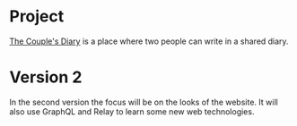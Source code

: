 # Project
[The Couple's Diary](http://couplesdiary.kindstrom.io) is a place where two people can write in a shared diary.

# Version 2
In the second version the focus will be on the looks of the website.
It will also use GraphQL and Relay to learn some new web technologies.
